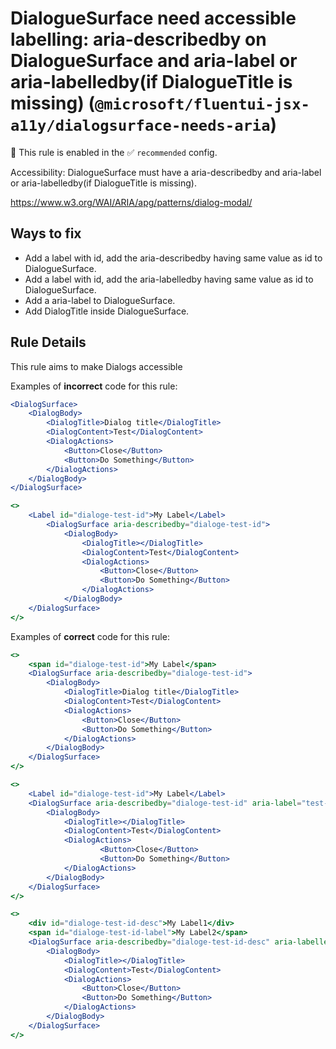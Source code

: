 # DialogueSurface need accessible labelling: aria-describedby on DialogueSurface and aria-label or aria-labelledby(if DialogueTitle is missing) (`@microsoft/fluentui-jsx-a11y/dialogsurface-needs-aria`)

💼 This rule is enabled in the ✅ `recommended` config.

<!-- end auto-generated rule header -->

Accessibility: DialogueSurface must have a aria-describedby and aria-label or aria-labelledby(if DialogueTitle is missing).

<https://www.w3.org/WAI/ARIA/apg/patterns/dialog-modal/>

## Ways to fix

-   Add a label with id, add the aria-describedby having same value as id to DialogueSurface.
-   Add a label with id, add the aria-labelledby having same value as id to DialogueSurface.
-   Add a aria-label to DialogueSurface.
-   Add DialogTitle inside DialogueSurface. 

## Rule Details

This rule aims to make Dialogs accessible

Examples of **incorrect** code for this rule:

```jsx
<DialogSurface>
    <DialogBody>
        <DialogTitle>Dialog title</DialogTitle>
        <DialogContent>Test</DialogContent>
        <DialogActions>
            <Button>Close</Button>
            <Button>Do Something</Button>
        </DialogActions>
    </DialogBody>
</DialogSurface>
```

```jsx
<>
    <Label id="dialoge-test-id">My Label</Label>
        <DialogSurface aria-describedby="dialoge-test-id">
            <DialogBody>
                <DialogTitle></DialogTitle>
                <DialogContent>Test</DialogContent>
                <DialogActions>
                    <Button>Close</Button>
                    <Button>Do Something</Button>
                </DialogActions>
            </DialogBody>
    </DialogSurface>
</>
```

Examples of **correct** code for this rule:

```jsx
<>
    <span id="dialoge-test-id">My Label</span>
    <DialogSurface aria-describedby="dialoge-test-id">
        <DialogBody>
            <DialogTitle>Dialog title</DialogTitle>
            <DialogContent>Test</DialogContent>
            <DialogActions>
                <Button>Close</Button>
                <Button>Do Something</Button>
            </DialogActions>
        </DialogBody>
    </DialogSurface>
</>
```

```jsx
<>
    <Label id="dialoge-test-id">My Label</Label>
    <DialogSurface aria-describedby="dialoge-test-id" aria-label="test-label">
        <DialogBody>
            <DialogTitle></DialogTitle>
            <DialogContent>Test</DialogContent>
            <DialogActions>
                    <Button>Close</Button>
                    <Button>Do Something</Button>
            </DialogActions>
        </DialogBody>
    </DialogSurface>
</>
```

```jsx
<>
    <div id="dialoge-test-id-desc">My Label1</div>
    <span id="dialoge-test-id-label">My Label2</span>
    <DialogSurface aria-describedby="dialoge-test-id-desc" aria-labelledby="dialoge-test-id-label">
        <DialogBody>
            <DialogTitle></DialogTitle>
            <DialogContent>Test</DialogContent>
            <DialogActions>
                <Button>Close</Button>
                <Button>Do Something</Button>
            </DialogActions>
        </DialogBody>
    </DialogSurface>
</>
```
